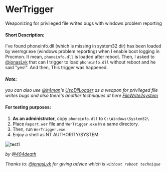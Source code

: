 # WerTrigger
Weaponizing for privileged file writes bugs with windows problem reporting

#### Short Description:
I've found phoneinfo.dll (which is missing in system32 dir) has been loaded by wermgr.exe (windows problem reporting) when I enable boot logging in Procmon. It mean, `phoneinfo.dll` is loaded after reboot. Then, I asked to [@jonasLyk](https://twitter.com/jonasLyk) that can I trigger to load `phoneinfo.dll` without reboot and he said "yes!". And then, This trigger was happened.  

#### *Note:*
*you can also use [@it4man](https://twitter.com/itm4n)'s  [UsoDllLoader](https://github.com/itm4n/UsoDllLoader) as a weapon for privileged file writes bugs and also there's another techniques at here [FileWrite2system](https://github.com/sailay1996/awesome_windows_logical_bugs/blob/master/FileWrite2system.txt)*

#### For testing purposes:
1. **As an administrator**, copy `phoneinfo.dll` to `C:\Windows\System32\`
2. Place `Report.wer` file and `WerTrigger.exe` in a same directory.
3. Then, run `WerTrigger.exe`.
4. Enjoy a shell as NT AUTHORITY\SYSTEM.

![test1](https://github.com/sailay1996/WerTrigger/blob/master/werTrigger.jpg)

*by [@404death](https://twitter.com/404death)*

*Thanks to: [@jonasLyk](https://twitter.com/jonasLyk) for giving advice which is `without reboot technique`*

